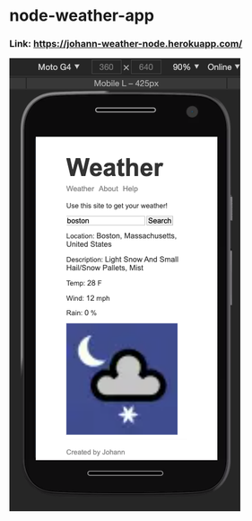 # node-weather-app
### Link: https://johann-weather-node.herokuapp.com/
[![Preview](public/img/preview.png)](https://johann-weather-node.herokuapp.com/)